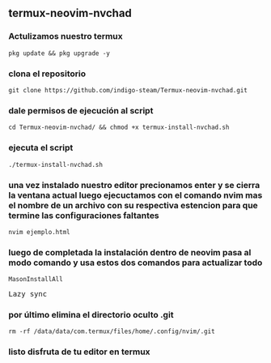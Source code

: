 ## termux-neovim-nvchad 

### **Actulizamos nuestro termux**

<pre><code>pkg update && pkg upgrade -y</code></pre>


### **clona el repositorio**

<pre><code>git clone https://github.com/indigo-steam/Termux-neovim-nvchad.git </code></pre>
### dale permisos de ejecución al script
<pre><code>cd Termux-neovim-nvchad/ && chmod +x termux-install-nvchad.sh</pre></code>
### ejecuta el script 

<pre><code>./termux-install-nvchad.sh</code></pre>

### una vez instalado nuestro editor precionamos enter y se cierra la ventana actual luego ejecuctamos con el comando nvim mas el nombre de un archivo con su respectiva estencion para que termine las configuraciones faltantes 

<prer><code>nvim ejemplo.html</pre></code>

### luego de completada la instalación dentro de neovim pasa al modo comando y usa estos dos comandos para actualizar todo 

<pre><code>MasonInstallAll</pre></code>


<pre><code></code>Lazy sync</pre></code>

### por último elimina el directorio oculto .git 

<pre><code>rm -rf /data/data/com.termux/files/home/.config/nvim/.git</code></pre>

### listo disfruta de tu editor en termux 
